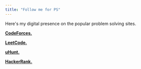 ```yaml
---
title: "Follow me for PS"
---
```


Here's my digital presence on the popular problem solving sites.

[**CodeForces.**](http://codeforces.com/profile/zeyadetman)

[**LeetCode.**](https://leetcode.com/zeyadetman/)

[**uHunt.**](https://uhunt.onlinejudge.org/id/322321)

[**HackerRank.**](https://www.hackerrank.com/zeyadetman)
